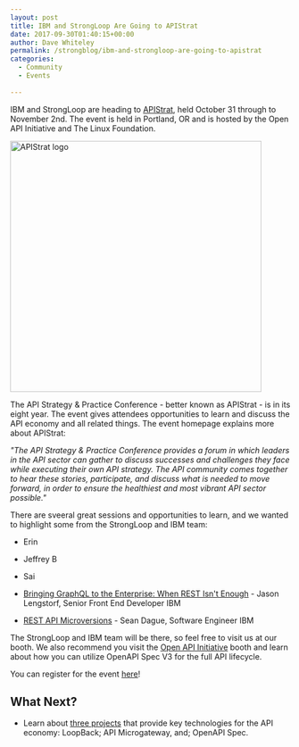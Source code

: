```yaml
---
layout: post
title: IBM and StrongLoop Are Going to APIStrat
date: 2017-09-30T01:40:15+00:00
author: Dave Whiteley
permalink: /strongblog/ibm-and-strongloop-are-going-to-apistrat
categories:
  - Community
  - Events
  
---
```

IBM and StrongLoop are heading to [APIStrat](http://apistrat.com/), held October 31 through to November 2nd. The event is held in Portland, OR and is hosted by the Open API Initiative and The Linux Foundation.

<!--more-->
<img src="https://strongloop.com/blog-assets/2017/09/apistrat-logo.jpg" alt="APIStrat logo" style="width: 450px"/>

The API Strategy & Practice Conference - better known as APIStrat - is in its eight year. The event gives attendees opportunities to learn and discuss the API economy and all related things. The event homepage explains more about APIStrat:

*"The API Strategy & Practice Conference provides a forum in which leaders in the API sector can gather to discuss successes and challenges they face while executing their own API strategy. The API community comes together to hear these stories, participate, and discuss what is needed to move forward, in order to ensure the healthiest and most vibrant API sector possible."*

There are sveeral great sessions and opportunities to learn, and we wanted to highlight some from the StrongLoop and IBM team:

* Erin

* Jeffrey B

* Sai

* [Bringing GraphQL to the Enterprise: When REST Isn't Enough](https://apistrat17.sched.com/event/BiDL/bringing-graphql-to-the-enterprise-when-rest-isnt-enough-jason-lengstorf-ibm?iframe=no&w=100%&sidebar=yes&bg=no) - Jason Lengstorf, Senior Front End Developer IBM

* [REST API Microversions](https://apistrat17.sched.com/event/BiE2/rest-api-microversions-sean-dague-ibm) - Sean Dague, Software Engineer IBM

The StrongLoop and IBM team will be there, so feel free to visit us at our booth. We also recommend you visit the [Open API Initiative](https://www.openapis.org/) booth and learn about how you can utilize OpenAPI Spec V3 for the full API lifecycle.

You can register for the event [here](http://events.linuxfoundation.org/events/apistrat)!

## What Next?

* Learn about [three projects](https://strongloop.com/projects/) that provide key technologies for the API economy: LoopBack; API Microgateway, and; OpenAPI Spec. 
